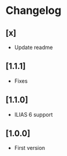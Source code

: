 # Changelog

## [x]
- Update readme

## [1.1.1]
- Fixes

## [1.1.0]
- ILIAS 6 support

## [1.0.0]
- First version
